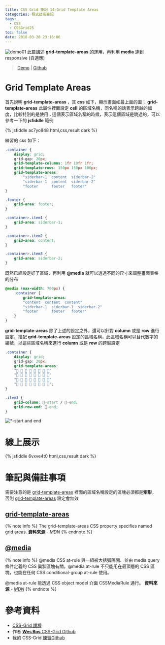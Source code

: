 ```yaml
---
title: CSS Grid 筆記 14-Grid Template Areas
categories: 程式技術筆記
tags:
  - CSS
  - CSSGrid25
toc: false
date: 2018-03-28 23:16:06
---
```



![demo01](https://lh3.googleusercontent.com/IOi1sp9dO-mulZ429eRAqf1tQMwJopl00APx73zKBqRGYTl0up-KOnyjT1rDM__5ynk329Nx4S-lbb5XGOo5j9kcIdGe8Y-qBMzB20ozVzXnaD9f-byxJK53SCv0GRIJLsnpIi8S6tjn74qw1i94xTLAB3Pp6p0M4AAulpxKnwzT4_Cv6PPIAFwTYlb9iVyafUfGp_isHv1GOyOv3COtSN6Zd76ibmNy6ir9WB7ZnoCedWtMR1ZmAW7UlnQMAQA6vMIWtUa9DExIhh7qgncqfxoLm7nC4yHk1fJ-wiJ1nJ-w7HcgsSaUhz8z1aWUS_WTQR7qwLTKutaWkp2NsdX7NQAJGz3cIJkzQCVRRdJCMgVTkRE2vicMVvcWVtWiSOHm1ir1r5Q9GMEesWqZg25XF7nsR0yY7PSy14mzQS-WalM-WPTDz7Zr5V-52ZYW1zPrA66r90D6WKBA7_u2lwAENJVQEQtd94U5jBaL8KOFlaCUIvNZU4FurziGyeXoqb0wdew4Ur1bFaSY_w9UkAOZ1tn676S9b7IGMO8hKip3PGXvZlEUX_YMStxklNatO5pukBNSKf1_-T9nQypQeN_7SyOFJ4RekxX-zSsfrMbV5_IV9fvYBWbCPVVN-riAhZEwpK_WTL6TOKub9gn62MxI3HftscT9rhJo=w1864-h612-no)
此篇講述 **grid-template-areas** 的運用，再利用 **media** 達到 responsive (自適應)
<!-- more -->

> [Demo](https://shunnien.github.io/css-grid25day/day_14/index.html) | [Github](https://github.com/shunnien/css-grid25day)

# Grid Template Areas

首先說明 **grid-template-areas** ，其 **css** 如下，顯示畫面如最上面的圖； **grid-template-areas** 此屬性裡面設定 **cell** 的區域名稱，同名稱的話表示跨越的幅度，比較特別的是使用 **.** 這個表示區域名稱的時候，表示這個區域是跳過的，可以參考一下的 **jsfiddle** 範例

{% jsfiddle ac7yo848 html,css,result dark %}

練習的 css 如下：

``` css
.container {
    display: grid;
    grid-gap: 20px;
    grid-template-columns: 1fr 10fr 1fr;
    grid-template-rows: 150px 150px 100px;
    grid-template-areas: 
        "siderbar-1  content  siderbar-2"
        "siderbar-1  content  siderbar-2"
        "footer      footer   footer"
}

.footer {
    grid-area: footer;
}

.container>.item1 {
    grid-area: siderbar-1;
}

.container>.item2 {
    grid-area: content;
}

.container>.item3 {
    grid-area: siderbar-2;
}
```

既然已經設定好了區域，再利用 **@media** 就可以透過不同的尺寸來調整畫面表格的分布

``` css
@media (max-width: 700px) {
    .container {
        grid-template-areas: 
        "content  content  content"
        "siderbar-1  siderbar-1  siderbar-2"
        "footer      footer   footer"
    }
}
```

**grid-template-areas** 除了上述的設定之外，還可以針對 **column** 或是 **row** 進行設定，搭配 **grid-template-areas** 設定的區域名稱，此區域名稱可以替代數字的編號，以這些區域名稱來進行 **column** 或是 **row** 的跨越設定

``` css
.container {
    display: grid;
    grid-gap: 20px;
    grid-template-areas:
    "💩 💩 💩 💩 🍔 🍔 🍔 🍔"
    "💩 💩 💩 💩 🍔 🍔 🍔 🍔"
    "💩 💩 💩 💩 🍔 🍔 🍔 🍔"
    "💩 💩 💩 💩 🍔 🍔 🍔 🍔";
}

.item3 {
    grid-column: 💩-start / 🍔-end;
    grid-row-end: 💩-end;
}
```

![*-start and end](https://lh3.googleusercontent.com/MRllNb-rv8T97BH6u4xcUDcc8B4cLKmHCspEb_HwWKAnXT4n61kricufT71WQCCUzHSbpRWIhzQLd9isAi_5_xvWbhVox5mHXFOrcwVt-8Mle8oYAa2CGlEb4DH6lCnjwuhPYeusFuuuP7w1uOxzR4qheQ9BarZEsKTvO3BOmLce6yh9JHzMCS--Cl7QGNj4_5F5WK91Oazd4gf0PHIbKTeruUBqkiG2L0l69jFj30m-KH0jYZ_7VKEFcSHAi3UIn7CHx-u-mwNt6gexIv4go5azD8UfIf0Lpi6f_EGeVYPDd3xtr_QiYAwt0jUme44EA_TawUd-j0CQ630WfgCqX5FBanxow70-sXMIbWvZKuPs6Rnj20iPRnQfBnaTCfh3iHDBojj39yExe9RS6F4MZMQSzEEUxlSfGy4k-ry525pUnAI5HQHSXxCQuD0gJlWDE-abBYFuD3zXNzd2OyTmm4sTfwdaWiqw62VO7UgR8dSw6LTjbvXcti3K4LxL1xLPOKUriezAXWLzqudFpVfxqRl9opeLcCFiMAQ1EiWnz2-vUkaCyidL6kZAaJeS0Vq_VKyD7m8SNfcRzU5NE7pm2m1oSrUDAoRhON88kfqcvaDccmxAeTiD1smAX7pGcpkvUXFNqVLFZvYlrZsHcTT9lb51nd6ODUHi=w1824-h484-no)

# 線上展示

{% jsfiddle 6vxve4t0 html,css,result dark %}

# 筆記與備註事項

需要注意的是 [grid-template-areas][1] 裡面的區域名稱設定的區塊必須都是**矩形**，否則 [grid-template-areas][1] 設定會無效

## [grid-template-areas][1]

{% note info %}
The grid-template-areas CSS property specifies named grid areas.
**資料來源** - [*MDN*](https://developer.mozilla.org/en-US/docs/Web/CSS/grid-template-areas)
{% endnote %}

## [@media][2]

{% note info %}
@media CSS at-rule 與一組被大括弧隔開、並由 media query 條件定義的 CSS 巢狀區塊有關。@media at-rule 不只能用在最頂層的 CSS 區塊，也能在任何 CSS conditional-group at-rule 使用。

@media at-rule 能透過 CSS object model 介面 CSSMediaRule 通行。
**資料來源** - [*MDN*](https://developer.mozilla.org/zh-TW/docs/Web/CSS/@media)
{% endnote %}

# 參考資料

- [CSS-Grid 課程](https://cssgrid.io/)
- 作者 [**Wes Bos** CSS-Grid Github](https://github.com/wesbos/css-grid)
- 我的 CSS-Grid [練習Github](https://github.com/shunnien/css-grid25day)

[1]: https://developer.mozilla.org/en-US/docs/Web/CSS/grid-template-areas
[2]: https://developer.mozilla.org/zh-TW/docs/Web/CSS/@media